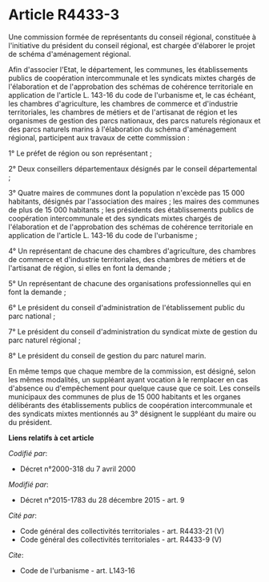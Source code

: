 # Article R4433-3

Une commission formée de représentants du conseil régional, constituée à l'initiative du président du conseil régional, est
chargée d'élaborer le projet de schéma d'aménagement régional. 

Afin d'associer l'Etat, le département, les communes, les établissements publics de coopération intercommunale et les
syndicats mixtes chargés de l'élaboration et de l'approbation des schémas de cohérence territoriale en application de
l'article L. 143-16  du code de l'urbanisme et, le cas échéant, les chambres d'agriculture, les chambres de commerce et
d'industrie territoriales, les chambres de métiers et de l'artisanat de région et les organismes de gestion des parcs
nationaux, des parcs naturels régionaux et des parcs naturels marins à l'élaboration du schéma d'aménagement régional,
participent aux travaux de cette commission : 

1° Le préfet de région ou son représentant ; 

2° Deux conseillers départementaux désignés par le conseil départemental ; 

3° Quatre maires de communes dont la population n'excède pas 15 000 habitants, désignés par l'association des maires ; les
maires des communes de plus de 15 000 habitants ; les présidents des établissements publics de coopération intercommunale et
des syndicats mixtes chargés de l'élaboration et de l'approbation des schémas de cohérence territoriale en application de
l'article L. 143-16  du code de l'urbanisme ; 

4° Un représentant de chacune des chambres d'agriculture, des chambres de commerce et d'industrie territoriales, des chambres
de métiers et de l'artisanat de région, si elles en font la demande ; 

5° Un représentant de chacune des organisations professionnelles qui en font la demande ; 

6° Le président du conseil d'administration de l'établissement public du parc national ; 

7° Le président du conseil d'administration du syndicat mixte de gestion du parc naturel régional ; 

8° Le président du conseil de gestion du parc naturel marin. 

En même temps que chaque membre de la commission, est désigné, selon les mêmes modalités, un suppléant ayant vocation à le
remplacer en cas d'absence ou d'empêchement pour quelque cause que ce soit. Les conseils municipaux des communes de plus de
15 000 habitants et les organes délibérants des établissements publics de coopération intercommunale et des syndicats mixtes
mentionnés au 3° désignent le suppléant du maire ou du président.

**Liens relatifs à cet article**

_Codifié par_:

  - Décret n°2000-318 du 7 avril 2000

_Modifié par_:

  - Décret n°2015-1783 du 28 décembre 2015 - art. 9

_Cité par_:

  - Code général des collectivités territoriales - art. R4433-21 (V)
  - Code général des collectivités territoriales - art. R4433-9 (V)

_Cite_:

  - Code de l'urbanisme - art. L143-16
